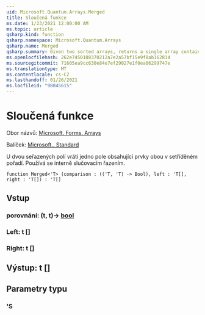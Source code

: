 ```yaml
---
uid: Microsoft.Quantum.Arrays.Merged
title: Sloučená funkce
ms.date: 1/23/2021 12:00:00 AM
ms.topic: article
qsharp.kind: function
qsharp.namespace: Microsoft.Quantum.Arrays
qsharp.name: Merged
qsharp.summary: Given two sorted arrays, returns a single array containing the elements of both in sorted order. Used internally by merge sort.
ms.openlocfilehash: 262e7450188370212a7e2a57bf15e9f8ab162814
ms.sourcegitcommit: 71605ea9cc630e84e7ef29027e1f0ea06299747e
ms.translationtype: MT
ms.contentlocale: cs-CZ
ms.lasthandoff: 01/26/2021
ms.locfileid: "98845615"
---
```

# <a name="merged-function"></a>Sloučená funkce

Obor názvů: [Microsoft. Forms. Arrays](xref:Microsoft.Quantum.Arrays)

Balíček: [Microsoft.. Standard](https://nuget.org/packages/Microsoft.Quantum.Standard)


U dvou seřazených polí vrátí jedno pole obsahující prvky obou v setříděném pořadí. Používá se interně slučovacím řazením.

```qsharp
function Merged<'T> (comparison : (('T, 'T) -> Bool), left : 'T[], right : 'T[]) : 'T[]
```


## <a name="input"></a>Vstup

### <a name="comparison--tt---bool"></a>porovnání: (t, t)-> [bool](xref:microsoft.quantum.lang-ref.bool)




### <a name="left--t"></a>Left: t []




### <a name="right--t"></a>Right: t []





## <a name="output--t"></a>Výstup: t []



## <a name="type-parameters"></a>Parametry typu

### <a name="t"></a>'S

